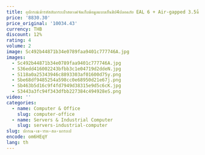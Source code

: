 ```yaml
---
title: อุปกรณ์เข้ารหัสลับกระเป๋าสตางค์จัดเก็บข้อมูลแบบเย็นชิป4ปลอดภัย EAL 6 + Air-gapped 3.5นิ้ว IPS ทัชสกรีน OneKey Pro กล้อง HD สแกนลายนิ้วมือ
price: '8830.30'
price_original: '10034.43'
currency: THB
discount: 12%
rating: 4
volume: 2
image: Sc492b44871b34e0789faa9401c777746A.jpg
images:
  - Sc492b44871b34e0789faa9401c777746A.jpg
  - S36edd416002243bfbb3c1e04719d2ddeN.jpg
  - S118a0a25343946c8893303af01600d75y.png
  - Sbe68df9485254a598cc0e68950d21e67j.png
  - Sb463b5d16c9f4fd7949d38315e9d5c6cK.jpg
  - S3443a3fc94f343dfbb227384c494928eS.png
video: ''
categories:
  - name: Computer & Office
    slug: computer-office
  - name: Servers & Industrial Computer
    slug: servers-industrial-computer
slug: ปกรณ-เข-ารห-สล-บกระเป
encode: om6HEqY
lang: th
---
```

  